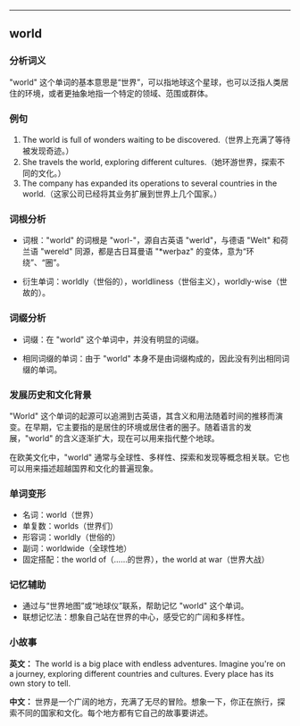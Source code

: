 
---------------
## world
### 分析词义
"world" 这个单词的基本意思是“世界”，可以指地球这个星球，也可以泛指人类居住的环境，或者更抽象地指一个特定的领域、范围或群体。

### 例句
1. The world is full of wonders waiting to be discovered.（世界上充满了等待被发现奇迹。）
2. She travels the world, exploring different cultures.（她环游世界，探索不同的文化。）
3. The company has expanded its operations to several countries in the world.（这家公司已经将其业务扩展到世界上几个国家。）

### 词根分析
- 词根："world" 的词根是 "worl-"，源自古英语 "werld"，与德语 "Welt" 和荷兰语 "wereld" 同源，都是古日耳曼语 "*werþaz" 的变体，意为“环绕”、“圈”。

- 衍生单词：worldly（世俗的），worldliness（世俗主义），worldly-wise（世故的）。

### 词缀分析
- 词缀：在 "world" 这个单词中，并没有明显的词缀。

- 相同词缀的单词：由于 "world" 本身不是由词缀构成的，因此没有列出相同词缀的单词。

### 发展历史和文化背景
"World" 这个单词的起源可以追溯到古英语，其含义和用法随着时间的推移而演变。在早期，它主要指的是居住的环境或居住者的圈子。随着语言的发展，"world" 的含义逐渐扩大，现在可以用来指代整个地球。

在欧美文化中，"world" 通常与全球性、多样性、探索和发现等概念相关联。它也可以用来描述超越国界和文化的普遍现象。

### 单词变形
- 名词：world（世界）
- 单复数：worlds（世界们）
- 形容词：worldly（世俗的）
- 副词：worldwide（全球性地）
- 固定搭配：the world of（……的世界），the world at war（世界大战）

### 记忆辅助
- 通过与“世界地图”或“地球仪”联系，帮助记忆 "world" 这个单词。
- 联想记忆法：想象自己站在世界的中心，感受它的广阔和多样性。

### 小故事
**英文：** 
The world is a big place with endless adventures. Imagine you're on a journey, exploring different countries and cultures. Every place has its own story to tell.

**中文：**
世界是一个广阔的地方，充满了无尽的冒险。想象一下，你正在旅行，探索不同的国家和文化。每个地方都有它自己的故事要讲述。

